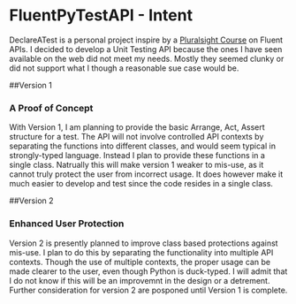 # FluentPyTestAPI - Intent
DeclareATest is a personal project inspire by a [Pluralsight Course](https://app.pluralsight.com/library/courses/designing-fluent-apis-c-sharp/table-of-contents) on Fluent APIs.
I decided to develop a Unit Testing API because the ones I have seen available on the web did not meet my needs.
Mostly they seemed clunky or did not support what I though a reasonable sue case would be.

##Version 1
### A Proof of Concept
With Version 1, I am planning to provide the basic Arrange, Act, Assert structure for a test.
The API will not involve controlled API contexts by separating the functions into different classes, and would seem typical in strongly-typed language.
Instead I plan to provide these functions in a single class. Natrually this will make version 1 weaker to mis-use, as it cannot truly protect the user from incorrect usage.
It does however make it much easier to develop and test since the code resides in a single class.

##Version 2
### Enhanced User Protection
Version 2 is presently planned to improve class based protections against mis-use. I plan to do this by separating the functionality into multiple API contexts.
Though the use of multiple contexts, the proper usage can be made clearer to the user, even though Python is duck-typed.
I will admit that I do not know if this will be an improvemnt in the design or a detrement. Further consideration for version 2 are posponed until Version 1 is complete.
